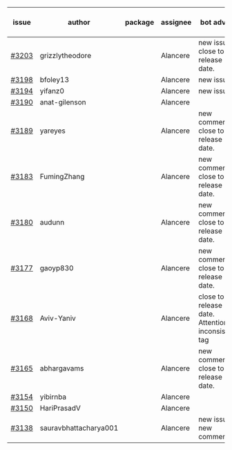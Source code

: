 | issue | author | package | assignee | bot advice | created date of issue | target release date | date from target |
| ------ | ------ | ------ | ------ | ------ | ------ | ------ | :-----: |
| [#3203](https://github.com/Azure/sdk-release-request/issues/3203) | grizzlytheodore |  | Alancere | new issue. close to release date.  | 09-20 | 09-22 | 1 |
| [#3198](https://github.com/Azure/sdk-release-request/issues/3198) | bfoley13 |  | Alancere | new issue. | 09-19 | 10-03 |  |
| [#3194](https://github.com/Azure/sdk-release-request/issues/3194) | yifanz0 |  | Alancere | new issue. | 09-19 | 10-12 |  |
| [#3190](https://github.com/Azure/sdk-release-request/issues/3190) | anat-gilenson |  | Alancere |  | 09-18 | 10-03 |  |
| [#3189](https://github.com/Azure/sdk-release-request/issues/3189) | yareyes |  | Alancere | new comment. close to release date.  | 09-16 | 09-23 | 2 |
| [#3183](https://github.com/Azure/sdk-release-request/issues/3183) | FumingZhang |  | Alancere | new comment. close to release date.  | 09-16 | 09-21 | 0 |
| [#3180](https://github.com/Azure/sdk-release-request/issues/3180) | audunn |  | Alancere | new comment. close to release date.  | 09-15 | 09-22 | 1 |
| [#3177](https://github.com/Azure/sdk-release-request/issues/3177) | gaoyp830 |  | Alancere | new comment. close to release date.  | 09-15 | 09-21 | 0 |
| [#3168](https://github.com/Azure/sdk-release-request/issues/3168) | Aviv-Yaniv |  | Alancere | close to release date.  Attention to inconsistent tag | 09-14 | 09-19 | -1 |
| [#3165](https://github.com/Azure/sdk-release-request/issues/3165) | abhargavams |  | Alancere | new comment. close to release date.  | 09-14 | 09-20 | 0 |
| [#3154](https://github.com/Azure/sdk-release-request/issues/3154) | yibirnba |  | Alancere |  | 09-11 | 09-26 |  |
| [#3150](https://github.com/Azure/sdk-release-request/issues/3150) | HariPrasadV |  | Alancere |  | 09-07 | 10-11 |  |
| [#3138](https://github.com/Azure/sdk-release-request/issues/3138) | sauravbhattacharya001 |  | Alancere | new issue. new comment. | 09-02 | 10-17 |  |
